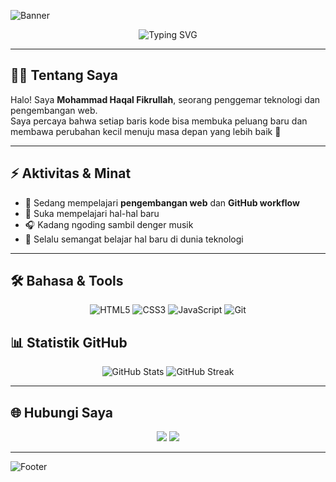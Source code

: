 <!-- 🌊 Banner Header dengan animasi gelombang -->
![Banner](https://capsule-render.vercel.app/api?type=waving&color=0:3B82F6,100:6366F1&height=150&section=header&text=Mohammad%20Haqal%20Fikrullah&fontSize=36&fontColor=ffffff&animation=fadeIn&fontAlignY=40)

<!-- ⌨️ Efek teks mengetik -->
<p align="center">
  <img src="https://readme-typing-svg.demolab.com?font=Fira+Code&size=22&duration=3000&pause=1000&color=00BFFF&center=true&vCenter=true&width=500&lines=Web+Developer;Tech+Enthusiast;ITK+DEPARTEMENT;Welcome+to+my+GitHub+Profile!" alt="Typing SVG" />
</p>

---

## 👨‍💻 Tentang Saya

Halo! Saya **Mohammad Haqal Fikrullah**, seorang penggemar teknologi dan pengembangan web.  
Saya percaya bahwa setiap baris kode bisa membuka peluang baru dan membawa perubahan kecil menuju masa depan yang lebih baik 🚀


---

## ⚡ Aktivitas & Minat

- 🌱 Sedang mempelajari **pengembangan web** dan **GitHub workflow**  
- 🎨 Suka mempelajari hal-hal baru 
- 🎧 Kadang ngoding sambil denger musik  
- 🧠 Selalu semangat belajar hal baru di dunia teknologi

---

## 🛠️ Bahasa & Tools

<p align="center">
  <img src="https://img.shields.io/badge/HTML5-E34F26?style=for-the-badge&logo=html5&logoColor=white" alt="HTML5" />
  <img src="https://img.shields.io/badge/CSS3-1572B6?style=for-the-badge&logo=css3&logoColor=white" alt="CSS3" />
  <img src="https://img.shields.io/badge/JavaScript-F7DF1E?style=for-the-badge&logo=javascript&logoColor=black" alt="JavaScript" />
  <img src="https://img.shields.io/badge/Git-F05032?style=for-the-badge&logo=git&logoColor=white" alt="Git" />
</p>


## 📊 Statistik GitHub

<p align="center">
  <img src="https://github-readme-stats.vercel.app/api?username=Mohammad-Haiqal-Fikrullah&show_icons=true&theme=radical" alt="GitHub Stats" />
  <img src="https://github-readme-streak-stats.herokuapp.com/?user=Mohammad-Haiqal-Fikrullah&theme=radical" alt="GitHub Streak" />
</p>

---

## 🌐 Hubungi Saya

<p align="center">
  <a href="https://www.linkedin.com/public-profile/settings" target="_blank"><img src="https://img.shields.io/badge/LinkedIn-0A66C2?style=for-the-badge&logo=linkedin&logoColor=white"/></a>
  <a href="https://www.instagram.com/qaal.16?igsh=MTB1azI3dXdmZWx4NA==" target="_blank"><img src="https://img.shields.io/badge/Instagram-E4405F?style=for-the-badge&logo=instagram&logoColor=white"/></a>

---

<!-- 🌊 Footer Banner -->
![Footer](https://capsule-render.vercel.app/api?type=waving&color=0:3B82F6,100:6366F1&height=150&section=header&text=Terima%20Kasih&fontSize=36&fontColor=ffffff&animation=fadeIn&fontAlignY=40)



